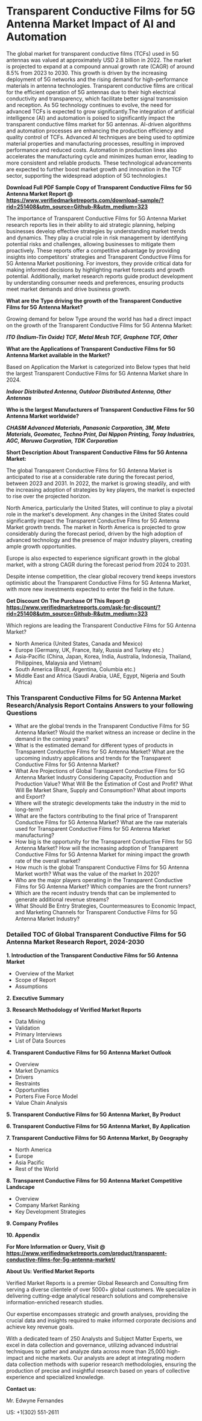 <meta name="title" content="Global Transparent Conductive Films for 5G Antenna Market Impact of AI and Automation"><meta name="description" content="The global market for transparent conductive films (TCFs) used in 5G antennas was valued at approximately USD 2.8 billion in 2022. The market is projected to expand at a "><meta name="title" content="Transparent Conductive Films for 5G Antenna Market Size, Share, Scope, Trends, Growth, Opportunities, Analysis, Forecast"><h1>Transparent Conductive Films for 5G Antenna Market Impact of AI and Automation</h1>The global market for transparent conductive films (TCFs) used in 5G antennas was valued at approximately USD 2.8 billion in 2022. The market is projected to expand at a compound annual growth rate (CAGR) of around 8.5% from 2023 to 2030. This growth is driven by the increasing deployment of 5G networks and the rising demand for high-performance materials in antenna technologies. Transparent conductive films are critical for the efficient operation of 5G antennas due to their high electrical conductivity and transparency, which facilitate better signal transmission and reception. As 5G technology continues to evolve, the need for advanced TCFs is expected to grow significantly.The integration of artificial intelligence (AI) and automation is poised to significantly impact the transparent conductive films market for 5G antennas. AI-driven algorithms and automation processes are enhancing the production efficiency and quality control of TCFs. Advanced AI techniques are being used to optimize material properties and manufacturing processes, resulting in improved performance and reduced costs. Automation in production lines also accelerates the manufacturing cycle and minimizes human error, leading to more consistent and reliable products. These technological advancements are expected to further boost market growth and innovation in the TCF sector, supporting the widespread adoption of 5G technologies.t</p><p id="" class=""><strong>Download Full PDF Sample Copy of Transparent Conductive Films for 5G Antenna Market Report @ <a href="https://www.verifiedmarketreports.com/download-sample/?rid=251408&utm_source=Github-R&utm_medium=323" target="_blank">https://www.verifiedmarketreports.com/download-sample/?rid=251408&utm_source=Github-R&utm_medium=323</a></strong></p><p>The importance of&nbsp;Transparent Conductive Films for 5G Antenna Market research reports lies in their ability to aid strategic planning, helping businesses develop effective strategies by understanding market trends and dynamics. They play a crucial role in risk management by identifying potential risks and challenges, allowing businesses to mitigate them proactively. These reports offer a competitive advantage by providing insights into competitors' strategies and Transparent Conductive Films for 5G Antenna Market positioning. For investors, they provide critical data for making informed decisions by highlighting market forecasts and growth potential. Additionally, market research reports guide product development by understanding consumer needs and preferences, ensuring products meet market demands and drive business growth.</p><p><strong>What are the&nbsp;Type driving the growth of the Transparent Conductive Films for 5G Antenna Market?</strong></p><p id="" class="">Growing demand for below Type around the world has had a direct impact on the growth of the Transparent Conductive Films for 5G Antenna Market:</p><em><strong>ITO (Indium-Tin Oxide) TCF, Metal Mesh TCF, Graphene TCF, Other</strong></em></p><strong>What are the&nbsp;Applications&nbsp;of Transparent Conductive Films for 5G Antenna Market available in the Market?</strong></p><p id="" class="">Based on Application the Market is categorized into Below types that held the largest Transparent Conductive Films for 5G Antenna Market share In 2024.</p><em><strong>Indoor Distributed Antenna, Outdoor Distributed Antenna, Other Antennas</strong></em></p><strong>Who is the largest Manufacturers of Transparent Conductive Films for 5G Antenna Market worldwide?</strong></p><p><em><strong>CHASM Advanced Materials, Panasonic Corporation, 3M, Meta Materials, Geomatec, Techno Print, Dai Nippon Printing, Toray Industries, AGC, Maruwa Corpration, TDK Corporation</strong></em></p><p id="" class=""><strong>Short Description About Transparent Conductive Films for 5G Antenna Market:</strong></p><p>The global Transparent Conductive Films for 5G Antenna Market is anticipated to rise at a considerable rate during the forecast period, between 2023 and 2031. In 2022, the market is growing steadily, and with the increasing adoption of strategies by key players, the market is expected to rise over the projected horizon.</p><p>North America, particularly the United States, will continue to play a pivotal role in the market's development. Any changes in the United States could significantly impact the Transparent Conductive Films for 5G Antenna Market growth trends. The market in North America is projected to grow considerably during the forecast period, driven by the high adoption of advanced technology and the presence of major industry players, creating ample growth opportunities.</p><p>Europe is also expected to experience significant growth in the global market, with a strong CAGR during the forecast period from 2024 to 2031.</p><p>Despite intense competition, the clear global recovery trend keeps investors optimistic about the Transparent Conductive Films for 5G Antenna Market, with more new investments expected to enter the field in the future.</p><p id="" class=""><strong>Get Discount On The Purchase Of This Report @ <a href="https://www.verifiedmarketreports.com/ask-for-discount/?rid=251408&utm_source=Github-R&utm_medium=323" target="_blank">https://www.verifiedmarketreports.com/ask-for-discount/?rid=251408&utm_source=Github-R&utm_medium=323</a></strong></p>Which regions are leading the Transparent Conductive Films for 5G Antenna Market?</p><ul><li>North America (United States, Canada and Mexico)</li><li>Europe (Germany, UK, France, Italy, Russia and Turkey etc.)</li><li>Asia-Pacific (China, Japan, Korea, India, Australia, Indonesia, Thailand, Philippines, Malaysia and Vietnam)</li><li>South America (Brazil, Argentina, Columbia etc.)</li><li>Middle East and Africa (Saudi Arabia, UAE, Egypt, Nigeria and South Africa)</li></ul><h3 id="" class="">This Transparent Conductive Films for 5G Antenna Market Research/Analysis Report Contains Answers to your following Questions</h3><ul><li>What are the global trends in the Transparent Conductive Films for 5G Antenna Market? Would the market witness an increase or decline in the demand in the coming years?</li><li>What is the estimated demand for different types of products in Transparent Conductive Films for 5G Antenna Market? What are the upcoming industry applications and trends for the Transparent Conductive Films for 5G Antenna Market?</li><li>What Are Projections of Global Transparent Conductive Films for 5G Antenna Market Industry Considering Capacity, Production and Production Value? What Will Be the Estimation of Cost and Profit? What Will Be Market Share, Supply and Consumption? What about imports and Export?</li><li>Where will the strategic developments take the industry in the mid to long-term?</li><li>What are the factors contributing to the final price of Transparent Conductive Films for 5G Antenna Market? What are the raw materials used for Transparent Conductive Films for 5G Antenna Market manufacturing?</li><li>How big is the opportunity for the Transparent Conductive Films for 5G Antenna Market? How will the increasing adoption of Transparent Conductive Films for 5G Antenna Market for mining impact the growth rate of the overall market?</li><li>How much is the global Transparent Conductive Films for 5G Antenna Market worth? What was the value of the market In 2020?</li><li>Who are the major players operating in the Transparent Conductive Films for 5G Antenna Market? Which companies are the front runners?</li><li>Which are the recent industry trends that can be implemented to generate additional revenue streams?</li><li>What Should Be Entry Strategies, Countermeasures to Economic Impact, and Marketing Channels for Transparent Conductive Films for 5G Antenna Market Industry?</li></ul><h3 id="" class="">Detailed TOC of Global Transparent Conductive Films for 5G Antenna Market Research Report, 2024-2030</h3><p id="" class=""><strong>1. Introduction of the Transparent Conductive Films for 5G Antenna Market</strong></p><ul><li>Overview of the Market</li><li>Scope of Report</li><li>Assumptions</li></ul><p id="" class=""><strong>2. Executive Summary</strong></p><p id="" class=""><strong>3. Research Methodology of Verified Market Reports</strong></p><ul><li>Data Mining</li><li>Validation</li><li>Primary Interviews</li><li>List of Data Sources</li></ul><p id="" class=""><strong>4. Transparent Conductive Films for 5G Antenna Market Outlook</strong></p><ul><li>Overview</li><li>Market Dynamics</li><li>Drivers</li><li>Restraints</li><li>Opportunities</li><li>Porters Five Force Model</li><li>Value Chain Analysis</li></ul><p id="" class=""><strong>5. Transparent Conductive Films for 5G Antenna Market, By Product</strong></p><p id="" class=""><strong>6. Transparent Conductive Films for 5G Antenna Market, By Application</strong></p><p id="" class=""><strong>7. Transparent Conductive Films for 5G Antenna Market, By Geography</strong></p><ul><li>North America</li><li>Europe</li><li>Asia Pacific</li><li>Rest of the World</li></ul><p id="" class=""><strong>8. Transparent Conductive Films for 5G Antenna Market Competitive Landscape</strong></p><ul><li>Overview</li><li>Company Market Ranking</li><li>Key Development Strategies</li></ul><p id="" class=""><strong>9. Company Profiles</strong></p><p id="" class=""><strong>10. Appendix</strong></p><p id="" class=""><strong>For More Information or Query, Visit @ <a href="https://www.verifiedmarketreports.com/product/transparent-conductive-films-for-5g-antenna-market/" target="_blank">https://www.verifiedmarketreports.com/product/transparent-conductive-films-for-5g-antenna-market/</a></strong></p><p id="" class=""><strong>About Us: Verified Market Reports</strong></p><p id="" class="">Verified Market Reports is a premier Global Research and Consulting firm serving a diverse clientele of over 5000+ global customers. We specialize in delivering cutting-edge analytical research solutions and comprehensive information-enriched research studies.</p><p id="" class="">Our expertise encompasses strategic and growth analyses, providing the crucial data and insights required to make informed corporate decisions and achieve key revenue goals.</p><p id="" class="">With a dedicated team of 250 Analysts and Subject Matter Experts, we excel in data collection and governance, utilizing advanced industrial techniques to gather and analyze data across more than 25,000 high-impact and niche markets. Our analysts are adept at integrating modern data collection methods with superior research methodologies, ensuring the production of precise and insightful research based on years of collective experience and specialized knowledge.</p><p id="" class=""><strong>Contact us:</strong></p><p id="" class="">Mr. Edwyne Fernandes</p><p id="" class="">US: +1(302) 551-2611</p>